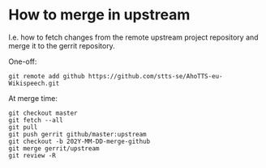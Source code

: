 # How to merge in upstream

I.e. how to fetch changes from the remote upstream project repository and merge it to the gerrit repository.

One-off:
```
git remote add github https://github.com/stts-se/AhoTTS-eu-Wikispeech.git
```

At merge time:
```
git checkout master
git fetch --all
git pull
git push gerrit github/master:upstream
git checkout -b 202Y-MM-DD-merge-github
git merge gerrit/upstream
git review -R
```
